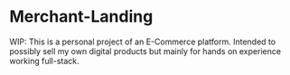 # Merchant-Landing
WIP: This is a personal project of an E-Commerce platform. Intended to possibly sell my own digital products but mainly for hands on experience working full-stack.

